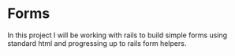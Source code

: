 # Forms

In this project I will be working with rails to build simple forms using standard html and progressing up to rails form helpers. 